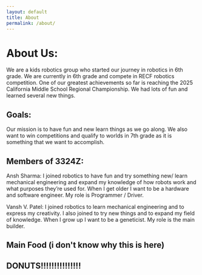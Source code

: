 ```yaml
---
layout: default
title: About
permalink: /about/
---
```



<h1> About Us: </h1>

  We are a kids robotics group who started our journey in robotics in 6th grade. We are currently
  in 6th grade and compete in RECF robotics competition. One of our greatest achievements so far is
  reaching the 2025 California Middle School Regional Championship. We had lots of fun and learned several new things.

<h2> Goals: </h2>
  Our mission is to have fun and new learn things as we go along. We also want to win competitions
  and qualify to worlds in 7th grade as it is something that we want to accomplish. 

<h2> Members of 3324Z: </h2>

  Ansh Sharma: I joined robotics to have fun and try something new/ learn mechanical engineering
  and expand my knowledge of how robots work and what purposes they’re used for. When I get older
  I want to be a hardware and software engineer. My role is Programmer / Driver.

  Vansh V. Patel:  I joined robotics to learn mechanical engineering and to express my creativity.
  I also joined to try new things and to expand my field of knowledge. When I grow up I want to be
  a geneticist. My role is the main builder.

  <h2> Main Food (i don't know why this is here) <h2>

  DONUTS!!!!!!!!!!!!!!!


